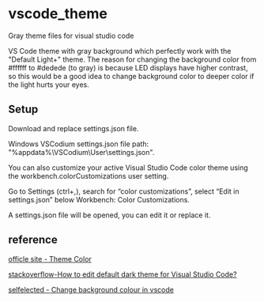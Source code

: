 # vscode_theme

Gray theme files for visual studio code

VS Code theme with gray background which perfectly work with the "Default Light+" theme.
The reason for changing the background color from #ffffff to #dedede (to gray) is because LED displays have higher contrast, so this would be a good idea to change background color to deeper color if the light hurts your eyes.

## Setup

Download and replace settings.json file.

Windows VSCodium settings.json file path: "%appdata%\VSCodium\User\settings.json".


You can also customize your active Visual Studio Code color theme using the workbench.colorCustomizations user setting.

Go to Settings (ctrl+,), search for “color customizations”, select “Edit in settings.json” below Workbench: Color Customizations.

A settings.json file will be opened, you can edit it or replace it.

## reference

[officle site - Theme Color](https://code.visualstudio.com/api/references/theme-color)

[stackoverflow-How to edit default dark theme for Visual Studio Code?](https://stackoverflow.com/questions/35165362/how-to-edit-default-dark-theme-for-visual-studio-code)

[selfelected - Change background colour in vscode](https://www.selfelected.com/change-background-colour-in-vscode/)
